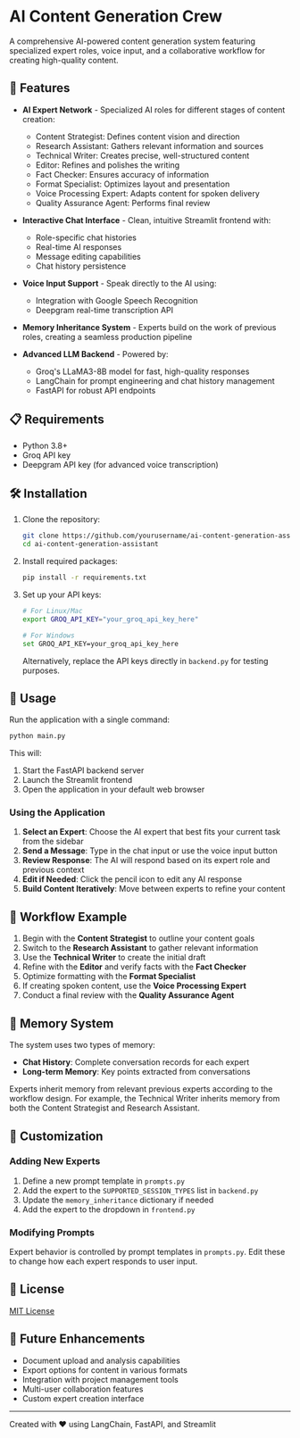 # AI Content Generation Crew

A comprehensive AI-powered content generation system featuring specialized expert roles, voice input, and a collaborative workflow for creating high-quality content.

## 🌟 Features

- **AI Expert Network** - Specialized AI roles for different stages of content creation:
  - Content Strategist: Defines content vision and direction
  - Research Assistant: Gathers relevant information and sources
  - Technical Writer: Creates precise, well-structured content
  - Editor: Refines and polishes the writing
  - Fact Checker: Ensures accuracy of information
  - Format Specialist: Optimizes layout and presentation
  - Voice Processing Expert: Adapts content for spoken delivery
  - Quality Assurance Agent: Performs final review

- **Interactive Chat Interface** - Clean, intuitive Streamlit frontend with:
  - Role-specific chat histories
  - Real-time AI responses
  - Message editing capabilities
  - Chat history persistence

- **Voice Input Support** - Speak directly to the AI using:
  - Integration with Google Speech Recognition
  - Deepgram real-time transcription API

- **Memory Inheritance System** - Experts build on the work of previous roles, creating a seamless production pipeline

- **Advanced LLM Backend** - Powered by:
  - Groq's LLaMA3-8B model for fast, high-quality responses
  - LangChain for prompt engineering and chat history management
  - FastAPI for robust API endpoints

## 📋 Requirements

- Python 3.8+
- Groq API key
- Deepgram API key (for advanced voice transcription)

## 🛠️ Installation

1. Clone the repository:
   ```bash
   git clone https://github.com/yourusername/ai-content-generation-assistant.git
   cd ai-content-generation-assistant
   ```

2. Install required packages:
   ```bash
   pip install -r requirements.txt
   ```

3. Set up your API keys:
   ```bash
   # For Linux/Mac
   export GROQ_API_KEY="your_groq_api_key_here"
   
   # For Windows
   set GROQ_API_KEY=your_groq_api_key_here
   ```

   Alternatively, replace the API keys directly in `backend.py` for testing purposes.

## 🚀 Usage

Run the application with a single command:

```bash
python main.py
```

This will:
1. Start the FastAPI backend server
2. Launch the Streamlit frontend
3. Open the application in your default web browser

### Using the Application

1. **Select an Expert**: Choose the AI expert that best fits your current task from the sidebar
2. **Send a Message**: Type in the chat input or use the voice input button
3. **Review Response**: The AI will respond based on its expert role and previous context
4. **Edit if Needed**: Click the pencil icon to edit any AI response
5. **Build Content Iteratively**: Move between experts to refine your content

## 🔄 Workflow Example

1. Begin with the **Content Strategist** to outline your content goals
2. Switch to the **Research Assistant** to gather relevant information
3. Use the **Technical Writer** to create the initial draft
4. Refine with the **Editor** and verify facts with the **Fact Checker**
5. Optimize formatting with the **Format Specialist**
6. If creating spoken content, use the **Voice Processing Expert**
7. Conduct a final review with the **Quality Assurance Agent**

## 🧠 Memory System

The system uses two types of memory:
- **Chat History**: Complete conversation records for each expert
- **Long-term Memory**: Key points extracted from conversations

Experts inherit memory from relevant previous experts according to the workflow design. For example, the Technical Writer inherits memory from both the Content Strategist and Research Assistant.

## 🔧 Customization

### Adding New Experts

1. Define a new prompt template in `prompts.py`
2. Add the expert to the `SUPPORTED_SESSION_TYPES` list in `backend.py`
3. Update the `memory_inheritance` dictionary if needed
4. Add the expert to the dropdown in `frontend.py`

### Modifying Prompts

Expert behavior is controlled by prompt templates in `prompts.py`. Edit these to change how each expert responds to user input.

## 📝 License

[MIT License](LICENSE)

## 🔮 Future Enhancements

- Document upload and analysis capabilities
- Export options for content in various formats
- Integration with project management tools
- Multi-user collaboration features
- Custom expert creation interface

---

Created with ❤️ using LangChain, FastAPI, and Streamlit
